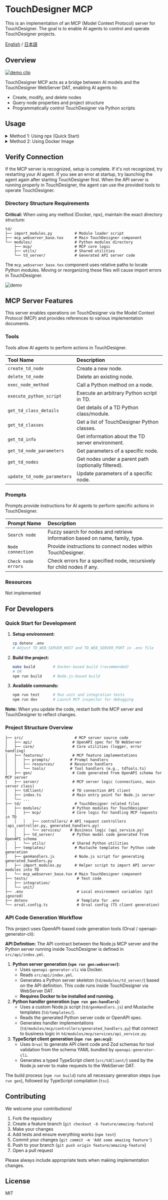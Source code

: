 # TouchDesigner MCP

This is an implementation of an MCP (Model Context Protocol) server for TouchDesigner. The goal is to enable AI agents to control and operate TouchDesigner projects.

[English](https://github.com/8beeeaaat/touchdesigner-mcp/blob/main/README.md) / [日本語](https://github.com/8beeeaaat/touchdesigner-mcp/blob/main/README.ja.md)

## Overview

[![demo clip](https://github.com/8beeeaaat/touchdesigner-mcp/blob/main/assets/particle_on_youtube.png)](https://youtu.be/V2znaqGU7f4?si=6HDFbcBHCFPdttkM&t=635)

TouchDesigner MCP acts as a bridge between AI models and the TouchDesigner WebServer DAT, enabling AI agents to:
- Create, modify, and delete nodes
- Query node properties and project structure
- Programmatically control TouchDesigner via Python scripts

## Usage

<details>
  <summary>Method 1: Using npx (Quick Start)</summary>

*Requires Node.js to be installed*

#### 1. Install the API Server in Your TouchDesigner Project:

Since you're using npx, you'll need to download the TouchDesigner components separately:
1. Download `touchdesigner-mcp-td.zip` from the [releases page](https://github.com/8beeeaaat/touchdesigner-mcp/releases)
2. Extract the zip file to get the directory
3. Import `mcp_webserver_base.tox` from the extracted files directly under the TouchDesigner project you want to control.
Example: Place it as `/project1/mcp_webserver_base`

**⚠️ Important:** The directory structure must be preserved exactly as extracted. The `mcp_webserver_base.tox` component references relative paths to the `modules/` directory and other files. Do not move or reorganize files within the extracted directory.

#### 2. Configure your AI agent:

*Example for Claude Desktop*
```json
{
  "mcpServers": {
    "touchdesigner": {
      "command": "npx",
      "args": [
        "touchdesigner-mcp-server@prerelease",
        "--stdio"
      ]
    }
  }
}
```
</details>

<details>
  <summary>Method 2: Using Docker Image</summary>

  [![tutorial](https://github.com/8beeeaaat/touchdesigner-mcp/blob/main/assets/tutorial_docker.png)](https://www.youtube.com/watch?v=BRWoIEVb0TU)

  #### 1. Clone the repository:
  ```bash
  git clone https://github.com/8beeeaaat/touchdesigner-mcp.git
  cd touchdesigner-mcp
  ```

  #### 2. Set up the environment file and build:
  Copy the template file and adjust the TD_WEB_SERVER_HOST and TD_WEB_SERVER_PORT as needed before building the Docker image.

  ```bash
  cp dotenv .env
  make build
  ```

  #### 3. Install the API Server in Your TouchDesigner Project:

  Start TouchDesigner and import the `td/mcp_webserver_base.tox` component directly under the TouchDesigner project you want to control.
  Example: Place it as `/project1/mcp_webserver_base`

  Importing the tox will trigger the `td/import_modules.py` script, which loads modules such as API server controllers.

  ![import](https://github.com/8beeeaaat/touchdesigner-mcp/blob/main/assets/import.png)

  You can check boot logs by opening the Textport from the TouchDesigner menu.

  ![import](https://github.com/8beeeaaat/touchdesigner-mcp/blob/main/assets/textport.png)

  #### 4. Start the MCP server container

  ```bash
  docker-compose up -d
  ```

  #### 5. Configure your AI agent to use the Docker container:

  *Example for Claude Desktop*
  ```json
  {
    "mcpServers": {
      "touchdesigner": {
        "command": "docker",
        "args": [
          "compose",
          "-f",
          "/path/to/your/touchdesigner-mcp/docker-compose.yml",
          "exec",
          "-i",
          "touchdesigner-mcp-server",
          "node",
          "dist/cli.js",
          "--stdio"
        ]
      }
    }
  }
  ```

  *On Windows systems, include the drive letter like C: e.g. `C:\\path\\to\\your\\touchdesigner-mcp\\docker-compose.yml`*
</details>


## Verify Connection

If the MCP server is recognized, setup is complete.
If it's not recognized, try restarting your AI agent.
If you see an error at startup, try launching the agent again after starting TouchDesigner first.
When the API server is running properly in TouchDesigner, the agent can use the provided tools to operate TouchDesigner.

### Directory Structure Requirements

**Critical:** When using any method (Docker, npx), maintain the exact directory structure:

```
td/
├── import_modules.py          # Module loader script
├── mcp_webserver_base.tox     # Main TouchDesigner component
└── modules/                   # Python modules directory
    ├── mcp/                   # MCP core logic
    ├── utils/                 # Shared utilities
    └── td_server/             # Generated API server code
```

The `mcp_webserver_base.tox` component uses relative paths to locate Python modules. Moving or reorganizing these files will cause import errors in TouchDesigner.

![demo](https://github.com/8beeeaaat/touchdesigner-mcp/blob/main/assets/nodes_list.png)


## MCP Server Features

This server enables operations on TouchDesigner via the Model Context Protocol (MCP) and provides references to various implementation documents.

### Tools

Tools allow AI agents to perform actions in TouchDesigner.

| Tool Name                | Description                                                        |
| :---------------------- | :----------------------------------------------------------------- |
| `create_td_node`        | Create a new node.                                                 |
| `delete_td_node`        | Delete an existing node.                                           |
| `exec_node_method`      | Call a Python method on a node.                                    |
| `execute_python_script` | Execute an arbitrary Python script in TD.                          |
| `get_td_class_details`  | Get details of a TD Python class/module.                           |
| `get_td_classes`        | Get a list of TouchDesigner Python classes.                        |
| `get_td_info`           | Get information about the TD server environment.                   |
| `get_td_node_parameters`| Get parameters of a specific node.                                 |
| `get_td_nodes`          | Get nodes under a parent path (optionally filtered).               |
| `update_td_node_parameters` | Update parameters of a specific node.                        |

### Prompts

Prompts provide instructions for AI agents to perform specific actions in TouchDesigner.

| Prompt Name         | Description                                                                 |
| :------------------| :-------------------------------------------------------------------------- |
| `Search node`      | Fuzzy search for nodes and retrieve information based on name, family, type. |
| `Node connection`  | Provide instructions to connect nodes within TouchDesigner.                 |
| `Check node errors`| Check errors for a specified node, recursively for child nodes if any.      |

### Resources

Not implemented


## For Developers

### Quick Start for Development

1. **Setup environment:**
   ```bash
   cp dotenv .env
   # Adjust TD_WEB_SERVER_HOST and TD_WEB_SERVER_PORT in .env file
   ```

2. **Build the project:**
   ```bash
   make build        # Docker-based build (recommended)
   # OR
   npm run build     # Node.js-based build
   ```

3. **Available commands:**
   ```bash
   npm run test      # Run unit and integration tests
   npm run dev       # Launch MCP inspector for debugging
   ```

**Note:** When you update the code, restart both the MCP server and TouchDesigner to reflect changes.

### Project Structure Overview

```
├── src/                       # MCP server source code
│   ├── api/                  # OpenAPI spec for TD WebServer
│   ├── core/                 # Core utilities (logger, error handling)
│   ├── features/             # MCP feature implementations
│   │   ├── prompts/         # Prompt handlers
│   │   ├── resources/       # Resource handlers
│   │   └── tools/           # Tool handlers (e.g., tdTools.ts)
│   ├── gen/                  # Code generated from OpenAPI schema for MCP server
│   ├── server/               # MCP server logic (connections, main server class)
│   ├── tdClient/             # TD connection API client
│   ├── index.ts              # Main entry point for Node.js server
│   └── ...
├── td/                        # TouchDesigner related files
│   ├── modules/              # Python modules for TouchDesigner
│   │   ├── mcp/              # Core logic for handling MCP requests in TD
│   │   │   ├── controllers/ # API request controllers (api_controller.py, generated_handlers.py)
│   │   │   └── services/    # Business logic (api_service.py)
│   │   ├── td_server/        # Python model code generated from OpenAPI schema
│   │   └── utils/            # Shared Python utilities
│   ├── templates/             # Mustache templates for Python code generation
│   ├── genHandlers.js         # Node.js script for generating generated_handlers.py
│   ├── import_modules.py      # Helper script to import API server modules into TD
│   └── mcp_webserver_base.tox # Main TouchDesigner component
├── tests/                      # Test code
│   ├── integration/
│   └── unit/
├── .env                        # Local environment variables (git ignored)
├── dotenv                      # Template for .env
└── orval.config.ts             # Orval config (TS client generation)
```


### API Code Generation Workflow

This project uses OpenAPI-based code generation tools (Orval / openapi-generator-cli):

**API Definition:** The API contract between the Node.js MCP server and the Python server running inside TouchDesigner is defined in `src/api/index.yml`.

1.  **Python server generation (`npm run gen:webserver`):**
    *   Uses `openapi-generator-cli` via Docker.
    *   Reads `src/api/index.yml`.
    *   Generates a Python server skeleton (`td/modules/td_server/`) based on the API definition. This code runs inside TouchDesigner via WebServer DAT.
    *   **Requires Docker to be installed and running.**
2.  **Python handler generation (`npm run gen:handlers`):**
    *   Uses a custom Node.js script (`td/genHandlers.js`) and Mustache templates (`td/templates/`).
    *   Reads the generated Python server code or OpenAPI spec.
    *   Generates handler implementations (`td/modules/mcp/controllers/generated_handlers.py`) that connect to business logic in `td/modules/mcp/services/api_service.py`.
3.  **TypeScript client generation (`npm run gen:mcp`):**
    *   Uses `Orval` to generate API client code and Zod schemas for tool validation from the schema YAML bundled by `openapi-generator-cli`.
    *   Generates a typed TypeScript client (`src/tdClient/`) used by the Node.js server to make requests to the WebServer DAT.

The build process (`npm run build`) runs all necessary generation steps (`npm run gen`), followed by TypeScript compilation (`tsc`).

## Contributing

We welcome your contributions!

1. Fork the repository
2. Create a feature branch (`git checkout -b feature/amazing-feature`)
3. Make your changes
4. Add tests and ensure everything works (`npm test`)
5. Commit your changes (`git commit -m 'Add some amazing feature'`)
6. Push to your branch (`git push origin feature/amazing-feature`)
7. Open a pull request

Please always include appropriate tests when making implementation changes.

## License

MIT
